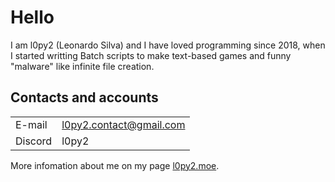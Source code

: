 # Hello

I am l0py2 (Leonardo Silva) and I have loved programming since 2018, when I
started writting Batch scripts to make text-based games and funny "malware" like
infinite file creation.

## Contacts and accounts

|         |                                                           |
| ------- | --------------------------------------------------------- |
| E-mail  | [l0py2.contact@gmail.com](mailto:l0py2.contact@gmail.com) |
| Discord | l0py2                                                     |

More infomation about me on my page [l0py2.moe](l0py2.moe).
